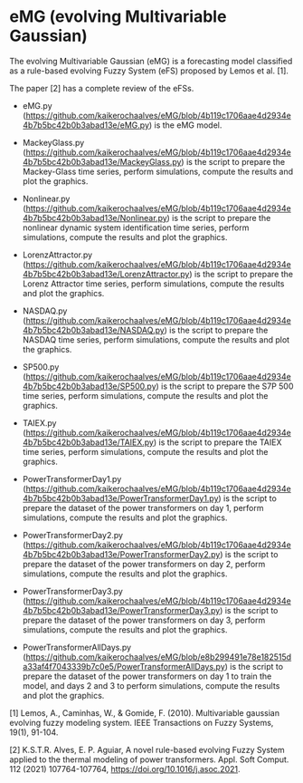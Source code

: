 # eMG (evolving Multivariable Gaussian)

The evolving Multivariable Gaussian (eMG) is a forecasting model classified as a rule-based evolving Fuzzy System (eFS) proposed by Lemos et al. [1].

The paper [2] has a complete review of the eFSs.

- eMG.py (https://github.com/kaikerochaalves/eMG/blob/4b119c1706aae4d2934e4b7b5bc42b0b3abad13e/eMG.py) is the eMG model. 

- MackeyGlass.py (https://github.com/kaikerochaalves/eMG/blob/4b119c1706aae4d2934e4b7b5bc42b0b3abad13e/MackeyGlass.py) is the script to prepare the Mackey-Glass time series, perform simulations, compute the results and plot the graphics. 

- Nonlinear.py (https://github.com/kaikerochaalves/eMG/blob/4b119c1706aae4d2934e4b7b5bc42b0b3abad13e/Nonlinear.py) is the script to prepare the nonlinear dynamic system identification time series, perform simulations, compute the results and plot the graphics. 

- LorenzAttractor.py (https://github.com/kaikerochaalves/eMG/blob/4b119c1706aae4d2934e4b7b5bc42b0b3abad13e/LorenzAttractor.py) is the script to prepare the Lorenz Attractor time series, perform simulations, compute the results and plot the graphics. 

- NASDAQ.py (https://github.com/kaikerochaalves/eMG/blob/4b119c1706aae4d2934e4b7b5bc42b0b3abad13e/NASDAQ.py) is the script to prepare the NASDAQ time series, perform simulations, compute the results and plot the graphics. 

- SP500.py (https://github.com/kaikerochaalves/eMG/blob/4b119c1706aae4d2934e4b7b5bc42b0b3abad13e/SP500.py) is the script to prepare the S7P 500 time series, perform simulations, compute the results and plot the graphics. 

- TAIEX.py (https://github.com/kaikerochaalves/eMG/blob/4b119c1706aae4d2934e4b7b5bc42b0b3abad13e/TAIEX.py) is the script to prepare the TAIEX time series, perform simulations, compute the results and plot the graphics. 

- PowerTransformerDay1.py (https://github.com/kaikerochaalves/eMG/blob/4b119c1706aae4d2934e4b7b5bc42b0b3abad13e/PowerTransformerDay1.py) is the script to prepare the dataset of the power transformers on day 1, perform simulations, compute the results and plot the graphics. 

- PowerTransformerDay2.py (https://github.com/kaikerochaalves/eMG/blob/4b119c1706aae4d2934e4b7b5bc42b0b3abad13e/PowerTransformerDay2.py) is the script to prepare the dataset of the power transformers on day 2, perform simulations, compute the results and plot the graphics. 

- PowerTransformerDay3.py (https://github.com/kaikerochaalves/eMG/blob/4b119c1706aae4d2934e4b7b5bc42b0b3abad13e/PowerTransformerDay3.py) is the script to prepare the dataset of the power transformers on day 3, perform simulations, compute the results and plot the graphics.

- PowerTransformerAllDays.py (https://github.com/kaikerochaalves/eMG/blob/e8b299491e78e182515da33af4f7043339b7c0e5/PowerTransformerAllDays.py) is the script to prepare the dataset of the power transformers on day 1 to train the model, and days 2 and 3 to perform simulations, compute the results and plot the graphics.

[1] Lemos, A., Caminhas, W., & Gomide, F. (2010). Multivariable gaussian evolving fuzzy modeling system. IEEE Transactions on Fuzzy Systems, 19(1), 91-104.

[2] K.S.T.R. Alves, E. P. Aguiar, A novel rule-based evolving Fuzzy System applied to the thermal modeling of power transformers. Appl. Soft Comput. 112 (2021) 107764-107764, https://doi.org/10.1016/j.asoc.2021.

